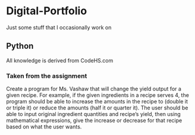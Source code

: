 # Digital-Portfolio

Just some stuff that I occasionally work on

## Python

All knowledge is derived from CodeHS.com

### Taken from the assignment

Create a program for Ms. Vashaw that will change the yield output for a given recipe. For example, if the given ingredients in a recipe serves 4, the program should be able to increase the amounts in the recipe to (double it or triple it) or reduce the amounts (half it or quarter it). The user should be able to input original ingredient quantities and recipe’s yield, then using mathematical expressions, give the increase or decrease for that recipe based on what the user wants.
